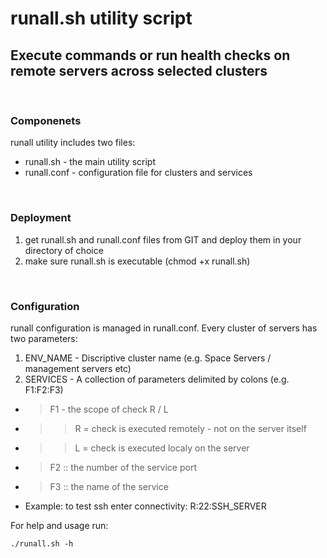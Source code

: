# runall.sh utility script

## Execute commands or run health checks on remote servers across selected clusters

<br>

### Componenets
runall utility includes two files:
* runall.sh - the main utility script
* runall.conf - configuration file for clusters and services

<br>

### Deployment
1. get runall.sh and runall.conf files from GIT and deploy them in your directory of choice
2. make sure runall.sh is executable (chmod +x runall.sh)

<br>

### Configuration
runall configuration is managed in runall.conf.
Every cluster of servers has two parameters:
1. ENV_NAME - Discriptive cluster name (e.g. Space Servers / management servers etc)
2. SERVICES - A collection of parameters delimited by colons (e.g. F1:F2:F3)
* > F1 - the scope of check R / L
* >> R = check is executed remotely - not on the server itself
* >> L = check is executed localy on the server
* > F2 ::	the number of the service port
* > F3 ::	the name of the service

* Example:  to test ssh enter connectivity: R:22:SSH_SERVER

For help and usage run:<br>
	
	./runall.sh -h

